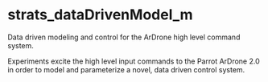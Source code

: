 # strats_dataDrivenModel_m
Data driven modeling and control for the ArDrone high level command system.

Experiments excite the high level input commands to the Parrot ArDrone 2.0 in order to model and parameterize a novel, data driven control system.
